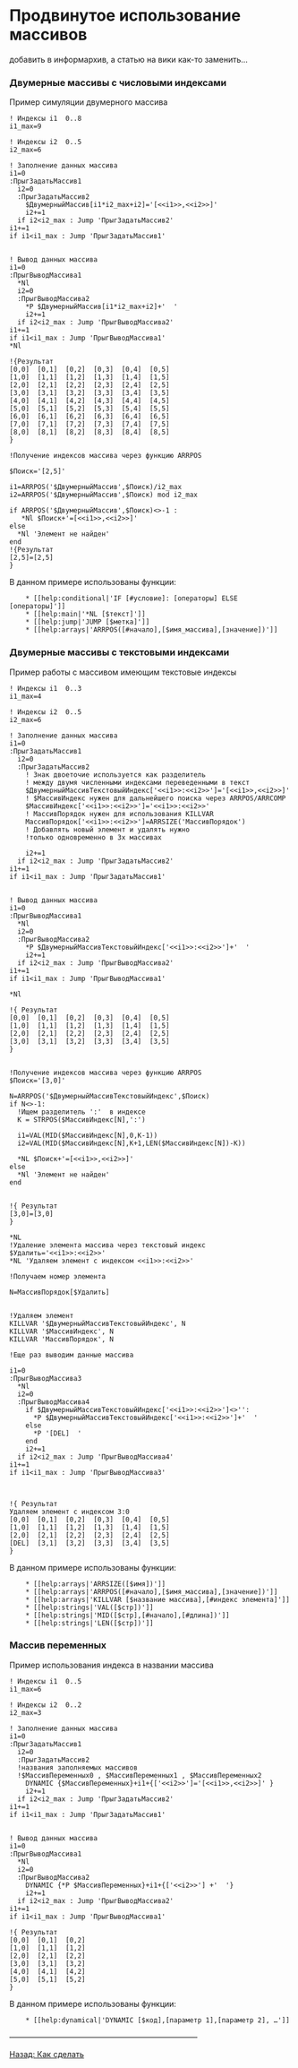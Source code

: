 # Продвинутое использование массивов

добавить в информархив, а статью на вики как-то заменить\...

### Двумерные массивы с числовыми индексами

Пример симуляции двумерного массива

``` qsp
! Индексы i1  0..8
i1_max=9    

! Индексы i2  0..5
i2_max=6

! Заполнение данных массива 
i1=0
:ПрыгЗадатьМассив1
  i2=0
  :ПрыгЗадатьМассив2
    $ДвумерныйМассив[i1*i2_max+i2]='[<<i1>>,<<i2>>]'
    i2+=1
  if i2<i2_max : Jump 'ПрыгЗадатьМассив2'
i1+=1
if i1<i1_max : Jump 'ПрыгЗадатьМассив1'


! Вывод данных массива
i1=0
:ПрыгВыводМассива1
  *Nl 
  i2=0
  :ПрыгВыводМассива2
    *P $ДвумерныйМассив[i1*i2_max+i2]+'  '
    i2+=1
  if i2<i2_max : Jump 'ПрыгВыводМассива2'
i1+=1
if i1<i1_max : Jump 'ПрыгВыводМассива1'
*Nl 

!{Результат 
[0,0]  [0,1]  [0,2]  [0,3]  [0,4]  [0,5]  
[1,0]  [1,1]  [1,2]  [1,3]  [1,4]  [1,5]  
[2,0]  [2,1]  [2,2]  [2,3]  [2,4]  [2,5]  
[3,0]  [3,1]  [3,2]  [3,3]  [3,4]  [3,5]  
[4,0]  [4,1]  [4,2]  [4,3]  [4,4]  [4,5]  
[5,0]  [5,1]  [5,2]  [5,3]  [5,4]  [5,5]  
[6,0]  [6,1]  [6,2]  [6,3]  [6,4]  [6,5]  
[7,0]  [7,1]  [7,2]  [7,3]  [7,4]  [7,5]  
[8,0]  [8,1]  [8,2]  [8,3]  [8,4]  [8,5]  
}

!Получение индексов массива через функцию ARRPOS

$Поиск='[2,5]'

i1=ARRPOS('$ДвумерныйМассив',$Поиск)/i2_max
i2=ARRPOS('$ДвумерныйМассив',$Поиск) mod i2_max

if ARRPOS('$ДвумерныйМассив',$Поиск)<>-1 :
   *Nl $Поиск+'=[<<i1>>,<<i2>>]' 
else 
  *Nl 'Элемент не найден'
end
!{Результат 
[2,5]=[2,5]
}

```

В данном примере использованы функции:

        * [[help:conditional|'IF [#условие]: [операторы] ELSE [операторы]']]
        * [[help:main|'*NL [$текст]']]
        * [[help:jump|'JUMP [$метка]']]
        * [[help:arrays|'ARRPOS([#начало],[$имя_массива],[значение])']]

### Двумерные массивы с текстовыми индексами

Пример работы с массивом имеющим текстовые индексы

``` qsp
! Индексы i1  0..3
i1_max=4    

! Индексы i2  0..5
i2_max=6

! Заполнение данных массива 
i1=0
:ПрыгЗадатьМассив1
  i2=0
  :ПрыгЗадатьМассив2
    ! Знак двоеточие используется как разделитель 
    ! между двумя численными индексами переведенными в текст
    $ДвумерныйМассивТекстовыйИндекс['<<i1>>:<<i2>>']='[<<i1>>,<<i2>>]'
    ! $МассивИндекс нужен для дальнейшего поиска через ARRPOS/ARRCOMP
    $МассивИндекс['<<i1>>:<<i2>>']='<<i1>>:<<i2>>'
    ! МассивПорядок нужен для использования KILLVAR
    МассивПорядок['<<i1>>:<<i2>>']=ARRSIZE('МассивПорядок')
    ! Добавлять новый элемент и удалять нужно 
    !только одновременно в 3х массивах
    
    i2+=1
  if i2<i2_max : Jump 'ПрыгЗадатьМассив2'
i1+=1
if i1<i1_max : Jump 'ПрыгЗадатьМассив1'


! Вывод данных массива
i1=0
:ПрыгВыводМассива1
  *Nl 
  i2=0
  :ПрыгВыводМассива2
    *P $ДвумерныйМассивТекстовыйИндекс['<<i1>>:<<i2>>']+'  '
    i2+=1
  if i2<i2_max : Jump 'ПрыгВыводМассива2'
i1+=1
if i1<i1_max : Jump 'ПрыгВыводМассива1'

*Nl 

!{ Результат 
[0,0]  [0,1]  [0,2]  [0,3]  [0,4]  [0,5]  
[1,0]  [1,1]  [1,2]  [1,3]  [1,4]  [1,5]  
[2,0]  [2,1]  [2,2]  [2,3]  [2,4]  [2,5]  
[3,0]  [3,1]  [3,2]  [3,3]  [3,4]  [3,5]  
}


!Получение индексов массива через функцию ARRPOS
$Поиск='[3,0]'

N=ARRPOS('$ДвумерныйМассивТекстовыйИндекс',$Поиск)
if N<>-1:
  !Ищем разделитель ':'  в индексе
  K = STRPOS($МассивИндекс[N],':')

  i1=VAL(MID($МассивИндекс[N],0,K-1))
  i2=VAL(MID($МассивИндекс[N],K+1,LEN($МассивИндекс[N])-K))

  *NL $Поиск+'=[<<i1>>,<<i2>>]'
else
  *Nl 'Элемент не найден'
end


!{ Результат 
[3,0]=[3,0]
}

*NL
!Удаление элемента массива через текстовый индекс
$Удалить='<<i1>>:<<i2>>'
*NL 'Удаляем элемент с индексом <<i1>>:<<i2>>'

!Получаем номер элемента

N=МассивПорядок[$Удалить]


!Удаляем элемент
KILLVAR '$ДвумерныйМассивТекстовыйИндекс', N
KILLVAR '$МассивИндекс', N
KILLVAR 'МассивПорядок', N

!Еще раз выводим данные массива

i1=0
:ПрыгВыводМассива3
  *Nl 
  i2=0
  :ПрыгВыводМассива4
    if $ДвумерныйМассивТекстовыйИндекс['<<i1>>:<<i2>>']<>'':
      *P $ДвумерныйМассивТекстовыйИндекс['<<i1>>:<<i2>>']+'  '
    else
      *P '[DEL]  '
    end
    i2+=1
  if i2<i2_max : Jump 'ПрыгВыводМассива4'
i1+=1
if i1<i1_max : Jump 'ПрыгВыводМассива3'



!{ Результат
Удаляем элемент с индексом 3:0
[0,0]  [0,1]  [0,2]  [0,3]  [0,4]  [0,5]  
[1,0]  [1,1]  [1,2]  [1,3]  [1,4]  [1,5]  
[2,0]  [2,1]  [2,2]  [2,3]  [2,4]  [2,5]  
[DEL]  [3,1]  [3,2]  [3,3]  [3,4]  [3,5]  
}

```

В данном примере использованы функции:

        * [[help:arrays|'ARRSIZE([$имя])']]
        * [[help:arrays|'ARRPOS([#начало],[$имя_массива],[значение])']]
        * [[help:arrays|'KILLVAR [$название массива],[#индекс элемента]']]
        * [[help:strings|'VAL([$стр])']]
        * [[help:strings|'MID([$стр],[#начало],[#длина])']]
        * [[help:strings|'LEN([$стр])']]

### Массив переменных

Пример использования индекса в названии массива

``` qsp
! Индексы i1  0..5
i1_max=6    

! Индексы i2  0..2
i2_max=3

! Заполнение данных массива 
i1=0
:ПрыгЗадатьМассив1
  i2=0
  :ПрыгЗадатьМассив2
  !названия заполняемых массивов 
  !$МассивПеременных0 , $МассивПеременных1 , $МассивПеременных2
    DYNAMIC {$МассивПеременных}+i1+{['<<i2>>']='[<<i1>>,<<i2>>]' }
    i2+=1
  if i2<i2_max : Jump 'ПрыгЗадатьМассив2'
i1+=1
if i1<i1_max : Jump 'ПрыгЗадатьМассив1'


! Вывод данных массива
i1=0
:ПрыгВыводМассива1
  *Nl 
  i2=0
  :ПрыгВыводМассива2
    DYNAMIC {*P $МассивПеременных}+i1+{['<<i2>>'] +'  '} 
    i2+=1
  if i2<i2_max : Jump 'ПрыгВыводМассива2'
i1+=1
if i1<i1_max : Jump 'ПрыгВыводМассива1'

!{ Результат 
[0,0]  [0,1]  [0,2]  
[1,0]  [1,1]  [1,2]  
[2,0]  [2,1]  [2,2]  
[3,0]  [3,1]  [3,2]  
[4,0]  [4,1]  [4,2]  
[5,0]  [5,1]  [5,2]   
}

```

В данном примере использованы функции:

        * [[help:dynamical|'DYNAMIC [$код],[параметр 1],[параметр 2], …']]

————————————————————————

[Назад: Как сделать](..\start.md)
